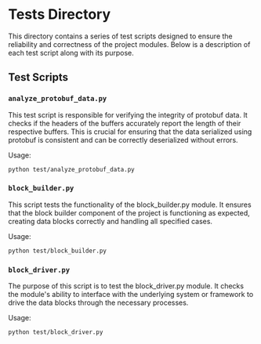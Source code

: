 # Tests Directory

This directory contains a series of test scripts designed to ensure the reliability and correctness of the project modules. Below is a description of each test script along with its purpose.

## Test Scripts

### `analyze_protobuf_data.py`

This test script is responsible for verifying the integrity of protobuf data. It checks if the headers of the buffers accurately report the length of their respective buffers. This is crucial for ensuring that the data serialized using protobuf is consistent and can be correctly deserialized without errors.

Usage:
```bash
python test/analyze_protobuf_data.py
```

### `block_builder.py`

This script tests the functionality of the block_builder.py module. It ensures that the block builder component of the project is functioning as expected, creating data blocks correctly and handling all specified cases.

Usage:

```bash
python test/block_builder.py
```

### `block_driver.py`

The purpose of this script is to test the block_driver.py module. It checks the module's ability to interface with the underlying system or framework to drive the data blocks through the necessary processes.

Usage:

```bash
python test/block_driver.py
```
